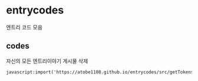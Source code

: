 # entrycodes
엔트리 코드 모음

## codes
자신의 모든 엔트리이야기 게시물 삭제
 ```
javascript:import('https://atobe1108.github.io/entrycodes/src/getTokens.js')
```

